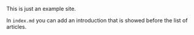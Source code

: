---
---

This is just an example site.

In <code>index.md</code> you can add an introduction that is showed before the
list of articles.

